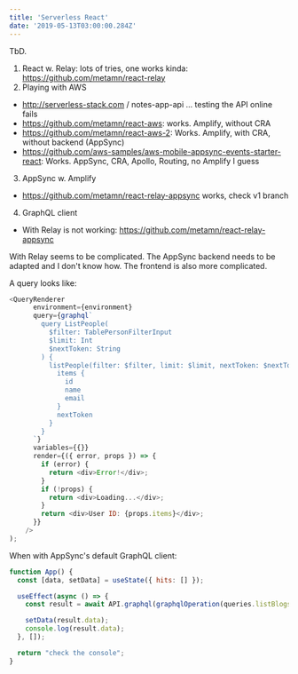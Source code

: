 ```yaml
---
title: 'Serverless React'
date: '2019-05-13T03:00:00.284Z'
---
```


TbD.

<!--more-->

1. React w. Relay: lots of tries, one works kinda: https://github.com/metamn/react-relay
2. Playing with AWS

- http://serverless-stack.com / notes-app-api ... testing the API online fails
- https://github.com/metamn/react-aws: works. Amplify, without CRA
- https://github.com/metamn/react-aws-2: Works. Amplify, with CRA, without backend (AppSync)
- https://github.com/aws-samples/aws-mobile-appsync-events-starter-react: Works. AppSync, CRA, Apollo, Routing, no Amplify I guess

3. AppSync w. Amplify

- https://github.com/metamn/react-relay-appsync works, check v1 branch

4. GraphQL client

- With Relay is not working: https://github.com/metamn/react-relay-appsync

With Relay seems to be complicated. The AppSync backend needs to be adapted and I don't know how.
The frontend is also more complicated.

A query looks like:

```Javascript
<QueryRenderer
      environment={environment}
      query={graphql`
        query ListPeople(
          $filter: TablePersonFilterInput
          $limit: Int
          $nextToken: String
        ) {
          listPeople(filter: $filter, limit: $limit, nextToken: $nextToken) {
            items {
              id
              name
              email
            }
            nextToken
          }
        }
      `}
      variables={{}}
      render={({ error, props }) => {
        if (error) {
          return <div>Error!</div>;
        }
        if (!props) {
          return <div>Loading...</div>;
        }
        return <div>User ID: {props.items}</div>;
      }}
    />
);
```

When with AppSync's default GraphQL client:

```Javascript
function App() {
  const [data, setData] = useState({ hits: [] });

  useEffect(async () => {
    const result = await API.graphql(graphqlOperation(queries.listBlogs));

    setData(result.data);
    console.log(result.data);
  }, []);

  return "check the console";
}
```
